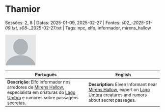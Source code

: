 
# Thamior

Sessões: 2, 8 | Datas: 2025-01-09, 2025-02-27 | Fontes: s02_-_2025-01-09.txt, s08_-_2025-02-27.txt | Tags: npc, elfo, informador, mirens_hallow

![Thamior](docs/assets/npc/npc_blank.png)

| Português | English |
|-----------|---------|
| **Descrição:** Elfo informador nos arredores de [Mirens Hallow](mirens_hallow.md), especialista em criaturas do [Lago Umbra](lago_umbra.md) e rumores sobre passagens secretas. | **Description:** Elven informant near [Mirens Hallow](mirens_hallow.md), expert on [Lago Umbra](lago_umbra.md) creatures and rumors about secret passages. |

